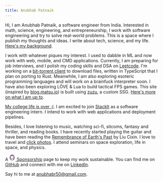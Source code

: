 ```yaml
---
title: Anubhab Patnaik
---
```


Hi, I am Anubhab Patnaik, a software engineer from India. Interested in math, science, engineering, and entrepreneurship, I work with software engineering and try to solve real-world problems. This is a space where I publish my thoughts and ideas. I write about tech, science, and my life. [Here's my background](/cv.html).

I work with whatever piques my interest. I used to dabble in ML and now work with web, mobile, and CMD applications. Currently, I am preparing for job interviews, and I polish my coding skills and DSA on [Leetcode](https://leetcode.com/anubhabr50). I'm working on a [bit-torrent client](https://github.com/fuzzymfx/b) to download files, written in TypeScript that I plan on porting to Rust. Meanwhile, I am also exploring esoteric programming languages and will work on a brainfuck interpreter soon. I have also been exploring LÖVE & Lua to build tactical FPS games. This site (inspired by [blog.matsu.io](https://blog.matsu.io)) is built using [zuzu](https://github.com/fuzzymfx/zuzu), a custom SSG. [Here's more on what I am up to](/current.html).

[My college life is over ;(](/blog/teasquared.html). I am excited to join [StackIt](https://stackit.com) as a software engineering intern. I intend to work with web applications and deployment pipelines.

Besides, I love listening to music, watching sci-fi, sitcoms, fantasy and thriller, and reading books. I have recently started playing the guitar and have been reading the [Remembrance of Earth's Past](https://en.wikipedia.org/wiki/Remembrance_of_Earth%27s_Past) by Liu Cixin. I love to travel and [click photos](https://instagram.com/anubhavclicks). I attend seminars on space exploration, life in space, and physics.

A [<img src="/assets/img/kofi.svg" alt="github" class="pb-1 mr-5 " width="18" height="22" style="margin-right: 2px;"> Sponsorship](https://github.com/sponsors/fuzzymfx/) page to keep my work sustainable. You can find me on [GitHub](https://github.com/fuzzymfx) and connect with me on [LinkedIn](https://www.linkedin.com/in/anubhabpatnaik0530/).

Say hi to me at <anubhabr50@gmail.com>.
